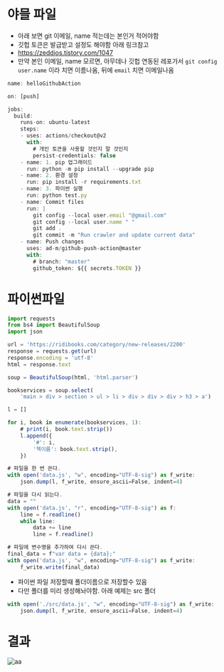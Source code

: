 # 야믈 파일
- 아래 보면 git 이메일, name 적는데는 본인거 적어야함
- 깃헙 토큰은 발급받고 설정도 해야함 아래 링크참고
- https://zeddios.tistory.com/1047
- 만약 본인 이메일, name 모르면, 아무데나 깃헙 연동된 레포가서 ```git config user.name``` 이라 치면 이름나옴, 뒤에 ```email``` 치면 이메일나옴

```js
name: helloGithubAction

on: [push]

jobs:
  build:
    runs-on: ubuntu-latest
    steps:
    - uses: actions/checkout@v2
      with:
        # 개인 토큰을 사용할 것인지 말 것인지
        persist-credentials: false 
    - name: 1. pip 업그래이드
      run: python -m pip install --upgrade pip
    - name: 2. 환경 설정
      run: pip install -r requirements.txt
    - name: 3. 파이썬 실행
      run: python test.py
    - name: Commit files
      run: |
        git config --local user.email "@gmail.com"
        git config --local user.name " "
        git add .
        git commit -m "Run crawler and update current data"
    - name: Push changes
      uses: ad-m/github-push-action@master
      with:
        # branch: "master"
        github_token: ${{ secrets.TOKEN }}
```

# 파이썬파일
```js
import requests
from bs4 import BeautifulSoup
import json

url = 'https://ridibooks.com/category/new-releases/2200'
response = requests.get(url)
response.encoding = 'utf-8'
html = response.text

soup = BeautifulSoup(html, 'html.parser')

bookservices = soup.select(
    'main > div > section > ul > li > div > div > div > h3 > a')

l = []

for i, book in enumerate(bookservices, 1):
    # print(i, book.text.strip())
    l.append({
        '#': i,
        '책이름': book.text.strip(),
    })

# 파일을 한 번 쓴다.
with open('data.js', "w", encoding="UTF-8-sig") as f_write:
    json.dump(l, f_write, ensure_ascii=False, indent=4)

# 파일을 다시 읽는다.
data = ""
with open('data.js', "r", encoding="UTF-8-sig") as f:
    line = f.readline()
    while line:
        data += line
        line = f.readline()

# 파일에 변수명을 추가하여 다시 쓴다.
final_data = f"var data = {data};"
with open('data.js', "w", encoding="UTF-8-sig") as f_write:
    f_write.write(final_data)
```

- 파이썬 파일 저장할때 폴더이름으로 저장할수 있음
- 다만 폴더를 미리 생성해놔야함. 아래 예제는 src 폴더
```js
with open('./src/data.js', "w", encoding="UTF-8-sig") as f_write:
    json.dump(l, f_write, ensure_ascii=False, indent=4)
```

# 결과
![aa](https://user-images.githubusercontent.com/59503331/211112336-77c7f01d-f413-4647-9d2a-d398dbb76afa.PNG)
